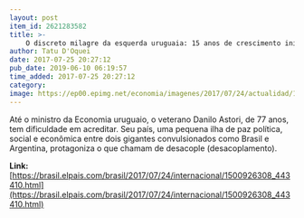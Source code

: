 ```yaml
---
layout: post
item_id: 2621283582
title: >-
    O discreto milagre da esquerda uruguaia: 15 anos de crescimento ininterrupto
author: Tatu D'Oquei
date: 2017-07-25 20:27:12
pub_date: 2019-06-10 06:19:57
time_added: 2017-07-25 20:27:12
category: 
image: https://ep00.epimg.net/economia/imagenes/2017/07/24/actualidad/1500926308_443410_1500926639_rrss_normal.jpg
---
```


Até o ministro da Economia uruguaio, o veterano Danilo Astori, de 77 anos, tem dificuldade em acreditar. Seu país, uma pequena ilha de paz política, social e econômica entre dois gigantes convulsionados como Brasil e Argentina, protagoniza o que chamam de desacople (desacoplamento).

**Link:** [https://brasil.elpais.com/brasil/2017/07/24/internacional/1500926308_443410.html](https://brasil.elpais.com/brasil/2017/07/24/internacional/1500926308_443410.html)

